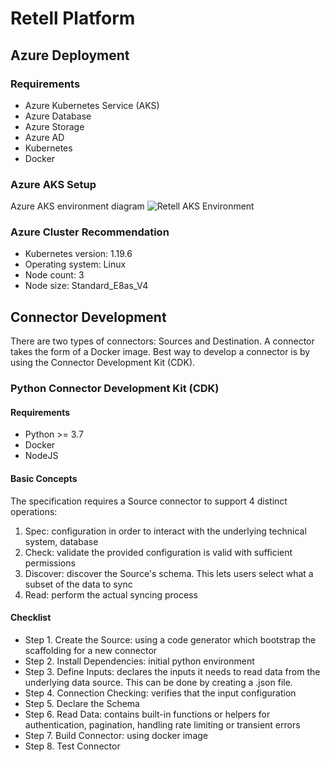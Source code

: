 # Retell Platform
## Azure Deployment
### Requirements
- Azure Kubernetes Service (AKS)
- Azure Database
- Azure Storage
- Azure AD
- Kubernetes
- Docker 

### Azure AKS Setup
Azure AKS environment diagram
![Retell AKS Environment](/azure-deployment.png)

### Azure Cluster Recommendation
- Kubernetes version: 1.19.6
- Operating system: Linux
- Node count: 3
- Node size: Standard_E8as_V4

## Connector Development
There are two types of connectors: Sources and Destination. A connector takes the form of a Docker image. Best way to develop a connector is by using the Connector Development Kit (CDK).

### Python Connector Development Kit (CDK)
#### Requirements
- Python >= 3.7
- Docker
- NodeJS
#### Basic Concepts
The specification requires a Source connector to support 4 distinct operations:
1. Spec: configuration in order to interact with the underlying technical system, database
2. Check: validate the provided configuration is valid with sufficient permissions
3. Discover: discover the Source's schema. This lets users select what a subset of the data to sync
4. Read: perform the actual syncing process

#### Checklist

- Step 1. Create the Source: using a code generator which bootstrap the scaffolding for a new connector
- Step 2. Install Dependencies: initial python environment
- Step 3. Define Inputs: declares the inputs it needs to read data from the underlying data source. This can be done by creating a .json file.
- Step 4. Connection Checking: verifies that the input configuration 
- Step 5. Declare the Schema
- Step 6. Read Data: contains built-in functions or helpers for authentication, pagination, handling rate limiting or transient errors
- Step 7. Build Connector: using docker image
- Step 8. Test Connector
